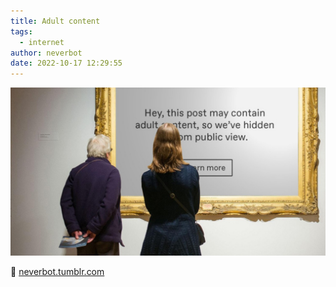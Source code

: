 ```yaml
---
title: Adult content
tags:
  - internet
author: neverbot
date: 2022-10-17 12:29:55
---
```


![photo_2022-10-17](./adult-content/photo_2022-10-17.jpeg)

🔗 [neverbot.tumblr.com](https://neverbot.tumblr.com/post/646656563077152768)
